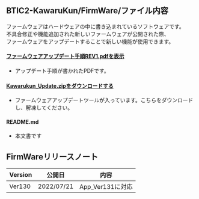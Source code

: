 ## BTIC2-KawaruKun/FirmWare/ファイル内容
ファームウェアはハードウェアの中に書き込まれているソフトウェアです。  
不具合修正や機能追加された新しいファームウェアが公開された際、  
ファームウェアをアップデートすることで新しい機能が使用できます。    

#### [ファームウェアアップデート手順REV1.pdfを表示](https://github.com/bit-trade-one/BTIC2-KawaruKun/blob/master/FirmWare/%E3%83%95%E3%82%A1%E3%83%BC%E3%83%A0%E3%82%A6%E3%82%A7%E3%82%A2%E3%82%A2%E3%83%83%E3%83%97%E3%83%87%E3%83%BC%E3%83%88%E6%89%8B%E9%A0%86REV1.pdf)  
  -  アップデート手順が書かれたPDFです。  
  
#### [Kawarukun_Update.zipをダウンロードする](https://github.com/bit-trade-one/BTIC2-KawaruKun/raw/master/FirmWare/Kawarukun_Update_v130.zip)  
  - ファームウェアアップデートツールが入っています。こちらをダウンロードし、解凍してください。  

#### README.md
  - 本文書です
  
## FirmWareリリースノート
| Version| 公開日 | 内容 | 
| --- | --- | --- | 
| Ver130 | 2022/07/21 | App_Ver131に対応 | 
